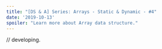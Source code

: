 ```yaml
---
title: "[DS & A] Series: Arrays - Static & Dynamic - #4"
date: '2019-10-13'
spoiler: "Learn more about Array data structure."
---
```


// developing.